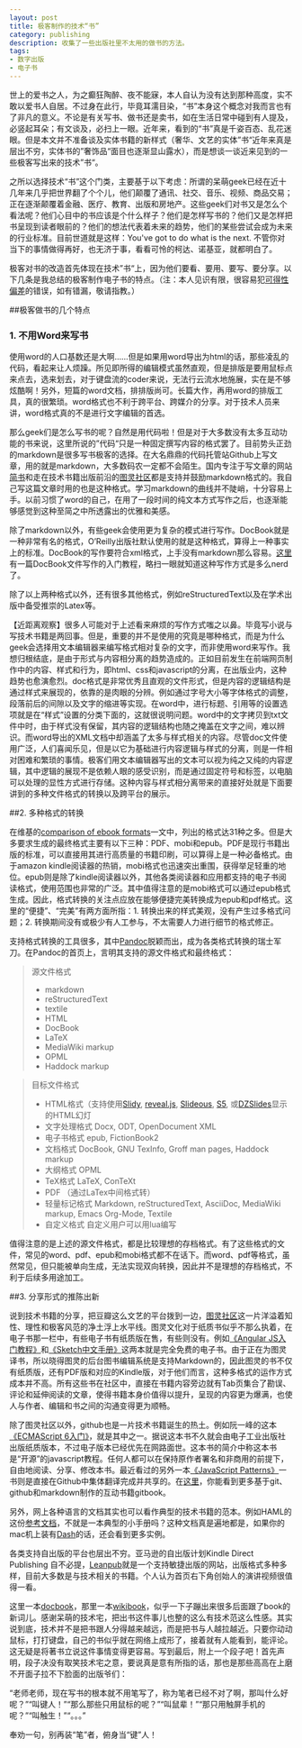 ```yaml
---
layout: post
title: 极客制作的技术“书”
category: publishing
description: 收集了一些出版社里不太用的做书的方法。
tags:
- 数字出版
- 电子书
---
```


世上的爱书之人，为之癫狂陶醉、夜不能寐，本人自认为没有达到那种高度，实不敢以爱书人自居。不过身在此行，毕竟耳濡目染，“书”本身这个概念对我而言也有了非凡的意义。不论是有关写书、做书还是卖书，如在生活日常中碰到有人提及，必竖起耳朵；有文谈及，必扫上一眼。近年来，看到的“书”真是千姿百态、乱花迷眼。但是本文并不准备谈及实体书籍的新样式（奢华、文艺的实体”书“近年来真是层出不穷，实体书的”奢饰品“面目也逐渐显山露水），而是想谈一谈近来见到的一些极客写出来的技术”书“。

之所以选择技术“书”这个门类，主要基于以下考虑：所谓的呆萌geek已经在近十几年来几乎把世界翻了个个儿，他们颠覆了通讯、社交、音乐、视频、商品交易；正在逐渐颠覆着金融、医疗、教育、出版和房地产。这些geek们对书又是怎么个看法呢？他们心目中的书应该是个什么样子？他们是怎样写书的？他们又是怎样把书呈现到读者眼前的？他们的想法代表着未来的趋势，他们的某些尝试会成为未来的行业标准。目前世道就是这样：You've got to do what is the next. 不管你对当下的事情做得再好，也无济于事，看看可怜的柯达、诺基亚，就都明白了。

极客对书的改造首先体现在技术”书“上，因为他们要看、要用、要写、要分享。以下几条是我总结的极客制作电子书的特点。（注：本人见识有限，很容易犯[可得性偏差](http://baike.baidu.com/view/4544617.htm)的错误，如有错漏，敬请指教。）

##极客做书的几个特点

### 1. 不用Word来写书

使用word的人口基数还是大啊……但是如果用word导出为html的话，那些凌乱的代码，看起来让人烦躁。所见即所得的编辑模式虽然直观，但是排版是要用鼠标点来点去，选来划去，对于键盘流的coder来说，无法行云流水地施展，实在是不够炫酷啊！另外，短篇的word文档，排排版尚可。长篇大作，再用word的排版工具，真的很繁琐。word格式也不利于跨平台、跨媒介的分享。对于技术人员来讲，word格式真的不是进行文字编辑的首选。

那么geek们是怎么写书的呢？自然是用代码啦！但是对于大多数没有太多互动功能的书来说，这里所说的”代码“只是一种固定撰写内容的格式罢了。目前势头正劲的markdown是很多写书极客的选择。在大名鼎鼎的代码托管站Github上写文章，用的就是markdown，大多数码农一定都不会陌生。国内专注于写文章的网站[简书](jianshu.io)和走在技术书籍出版前沿的[图灵社区](http://www.ituring.com.cn/)都是支持并鼓励markdown格式的。我自己写这篇文章时用的也是这种格式。学习markdown的曲线并不陡峭，十分容易上手。以前习惯了word的自己，在用了一段时间的纯文本方式写作之后，也逐渐能够感觉到这种至简之中所透露出的优雅和美感。

除了markdown以外，有些geek会使用更为复杂的模式进行写作。DocBook就是一种非常有名的格式，O’Reilly出版社默认使用的就是这种格式，算得上一种事实上的标准。DocBook的写作要符合xml格式，上手没有markdown那么容易。[这里](http://soft.zdnet.com.cn/software_zone/2008/0530/893174.shtml)有一篇DocBook文件写作的入门教程，略扫一眼就知道这种写作方式是多么nerd了。

除了以上两种格式以外，还有很多其他格式，例如reStructuredText以及在学术出版中备受推崇的Latex等。

【近距离观察】很多人可能对于上述看来麻烦的写作方式嗤之以鼻。毕竟写小说与写技术书籍是两回事。但是，重要的并不是使用的究竟是哪种格式，而是为什么geek会选择用文本编辑器来编写格式相对复杂的文字，而非使用word来写作。我想归根结底，是由于形式与内容相分离的趋势造成的。正如目前发生在前端网页制作中的内容、样式和行为，即html、css和javascript的分离，在出版业内，这种趋势也愈演愈烈。doc格式是非常优秀且直观的文件形式，但是内容的逻辑结构是通过样式来展现的，依靠的是肉眼的分辨。例如通过字号大小等字体格式的调整，段落前后的间隙以及文字的缩进等实现。在word中，进行标题、引用等的设置选项就是在“样式”设置的分类下面的，这就很说明问题。word中的文字拷贝到txt文件中时，由于样式没有保留，其内容的逻辑结构也随之掩盖在文字之间，难以辨识。而word导出的XML文档中却涵盖了太多与样式相关的内容。尽管doc文件使用广泛，人们喜闻乐见，但是以它为基础进行内容逻辑与样式的分离，则是一件相对困难和繁琐的事情。极客们用文本编辑器写出的文本可以视为纯之又纯的内容逻辑，其中逻辑的展现不是依赖人眼的感受识别，而是通过固定符号和标签，以电脑可以处理的显性方式进行存储。这种内容与样式相分离带来的直接好处就是下面要讲到的多种文件格式的转换以及跨平台的展示。

##2. 多种格式的转换

在维基的[comparison of ebook formats](http://en.wikipedia.org/wiki/Comparison_of_e-book_formats)一文中，列出的格式达31种之多。但是大多要求生成的最终格式主要有以下三种：PDF、mobi和epub。PDF是现行书籍出版的标准，可以直接用其进行高质量的书籍印刷，可以算得上是一种必备格式。由于amazon kindle阅读器的热销，mobi格式也迅速突出重围，获得举足轻重的地位。epub则是除了kindle阅读器以外，其他各类阅读器和应用都支持的电子书阅读格式，使用范围也非常的广泛。其中值得注意的是mobi格式可以通过epub格式生成。因此，格式转换的关注点应放在能够便捷完美转换成为epub和pdf格式。这里的“便捷”、“完美”有两方面所指：1. 转换出来的样式美观，没有产生过多格式问题；2. 转换期间没有或极少有人工参与，不太需要人力进行细节的格式修正。

支持格式转换的工具很多，其中[Pandoc](http://johnmacfarlane.net/pandoc/)脱颖而出，成为各类格式转换的瑞士军刀。在Pandoc的首页上，言明其支持的源文件格式和最终格式：

> 源文件格式
>
> - markdown
> - reStructuredText
> - textile
> - HTML
> - DocBook
> - LaTeX
> - MediaWiki markup
> - OPML
> - Haddock markup

> 目标文件格式
>
> - HTML格式（支持使用[Slidy](http://www.w3.org/Talks/Tools/Slidy2/Overview.html#(1)), [reveal.js](http://lab.hakim.se/reveal-js/), [Slideous](http://goessner.net/articles/slideous/), [S5](http://meyerweb.com/eric/tools/s5/), 或[DZSlides](http://paulrouget.com/dzslides/)显示的HTML幻灯
> - 文字处理格式 Docx, ODT, OpenDocument XML
> - 电子书格式 epub, FictionBook2
> - 文档格式 DocBook, GNU TexInfo, Groff man pages, Haddock markup
> - 大纲格式 OPML
> - TeX格式 LaTeX, ConTeXt
> - PDF （通过LaTex中间格式转）
> - 轻量标记格式  Markdown, reStructuredText, AsciiDoc, MediaWiki markup, Emacs Org-Mode, Textile
> - 自定义格式 自定义用户可以用lua编写

值得注意的是上述的源文件格式，都是比较理想的存档格式。有了这些格式的文件，常见的word、pdf、epub和mobi格式都不在话下。而word、pdf等格式，虽然常见，但只能被单向生成，无法实现双向转换，因此并不是理想的存档格式，不利于后续多用途加工。

##3. 分享形式的推陈出新

说到技术书籍的分享，把豆瓣这么文艺的平台拨到一边，[图灵社区](http://www.ituring.com.cn/)这一片洋溢着知性、理性和极客风范的净土浮上水平线。图灵文化对于纸质书似乎不那么执着，在电子书那一栏中，有些电子书有纸质版在售，有些则没有。例如[《Angular JS入门教程》](http://www.ituring.com.cn/book/1206)和[《Sketch中文手册》](http://www.ituring.com.cn/book/1305)这两本就是完全免费的电子书。由于正在为图灵译书，所以晓得图灵的后台图书编辑系统是支持Markdown的，因此图灵的书不仅有纸质版，还有PDF版和对应的Kindle版，对于他们而言，这种多格式的运作方式成本并不高。所有这些书在社区中，直接在书籍内容旁边就有Tab页集合了勘误、评论和延伸阅读的文章，使得书籍本身价值得以提升，呈现的内容更为爆满，也使人与作者、编辑和书之间的沟通变得更为顺畅。

除了图灵社区以外，github也是一片技术书籍诞生的热土。例如阮一峰的这本[《ECMAScript 6入门》](http://es6.ruanyifeng.com/)，就是其中之一。据说这本书不久就会由电子工业出版社出版纸质版本，不过电子版本已经优先在网路面世。这本书的简介中称这本书是“开源”的javascript教程。任何人都可以在保持原作者署名和非商用的前提下，自由地阅读、分享、修改本书。最近看过的另外一本[《JavaScript Patterns》](https://github.com/fantaghiro/javascript.patterns)一书则是直接在Github中集体翻译完成并共享的。在[这里](http://www.gitbook.io/)，你能看到更多基于git、github和markdown制作的互动书籍gitbook。

另外，网上各种语言的文档其实也可以看作典型的技术书籍的范本。例如HAML的这份[参考文档](http://haml.info/docs/yardoc/file.REFERENCE.html)，不就是一本典型的小手册吗？这种文档真是遍地都是，如果你的mac机上装有[Dash](http://kapeli.com/dash)的话，还会看到更多实例。

各类支持自出版的平台也层出不穷。亚马逊的自出版计划Kindle Direct Publishing 自不必提，[Leanpub](https://leanpub.com/)就是一个支持敏捷出版的网站，出版格式多种多样，目前大多数是与技术相关的书籍。个人认为首页右下角创始人的演讲视频很值得一看。

这里一本[docbook](http://docbook.org/tdg5/en/html/docbook.html)，那里一本[wikibook](http://en.wikibooks.org/wiki/XForms)，似乎一下子蹦出来很多后面跟了book的新词儿。感谢呆萌的技术宅，把出书这件事儿也整的这么有技术范这么性感。其实说到底，技术并不是把书跟人分得越来越远，而是把书与人越拉越近。只要你动动鼠标，打打键盘，自己的书似乎就在网络上成形了，接着就有人能看到，能评论。这无疑是将著书立说这件事情变得更容易。写到最后，附上一个段子吧！首先声明，段子决没有取笑技术宅之意，要说真是意有所指的话，那也是那些高高在上磨不开面子拉不下脸面的出版爷们：

“老师老师，现在写书的根本就不用笔写了，称为笔者已经不对了啊，那叫什么好呢？”“叫键人！”“那么那些只用鼠标的呢？”“叫鼠辈！”“那只用触屏手机的呢？”“叫触生！”“。。。”

奉劝一句，别再装“笔”者，俯身当“键”人！
